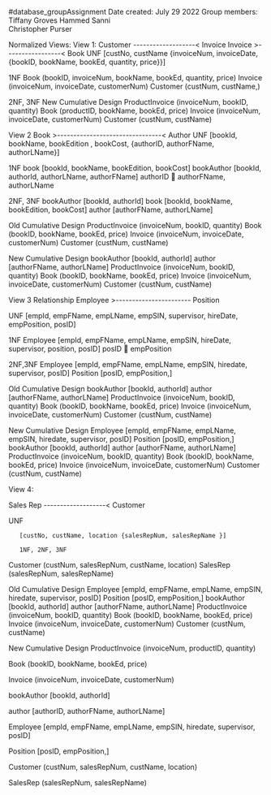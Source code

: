 #database_groupAssignment
Date created: July 29 2022
Group members: Tiffany Groves
                                  Hammed Sanni  
                                         Christopher Purser        




Normalized Views:
View 1:
Customer -------------------< Invoice
Invoice >-----------------< Book
UNF
[custNo, custName {invoiceNum, invoiceDate, {bookID, bookName, bookEd, quantity, price}}]


1NF
Book (bookID, invoiceNum, bookName, bookEd, quantity, price)
Invoice (invoiceNum, invoiceDate, customerNum)
Customer (custNum, custName,)


2NF, 3NF
New Cumulative Design
ProductInvoice (invoiceNum, bookID, quantity)
Book (productID, bookName, bookEd, price)
Invoice (invoiceNum, invoiceDate, customerNum)
Customer (custNum, custName)


View 2
Book >--------------------------------< Author
UNF
[bookId, bookName, bookEdition , bookCost, {authorID, authorFName, authorLName}]

1NF
book [bookId, bookName, bookEdition, bookCost]
bookAuthor [bookId, authorId, authorLName, authorFName]
	authorID  authorFName, authorLName

2NF, 3NF
bookAuthor [bookId, authorId]
book [bookId, bookName, bookEdition, bookCost]
author [authorFName, authorLName]

Old Cumulative Design
ProductInvoice (invoiceNum, bookID, quantity)
Book (bookID, bookName, bookEd, price)
Invoice (invoiceNum, invoiceDate, customerNum)
Customer (custNum, custName)

New Cumulative Design
bookAuthor [bookId, authorId]
author [authorFName, authorLName]
ProductInvoice (invoiceNum, bookID, quantity)
Book (bookID, bookName, bookEd, price)
Invoice (invoiceNum, invoiceDate, customerNum)
Customer (custNum, custName)


View 3
Relationship
Employee >----------------------- Position

UNF
 [empId, empFName, empLName, empSIN, supervisor, hireDate, empPosition, posID]
 
1NF
Employee [empId, empFName, empLName, empSIN, hireDate, supervisor, position, posID]
	posID  empPosition

2NF,3NF
Employee [empId, empFName, empLName, empSIN, hiredate, supervisor, posID]
Position [posID, empPosition,]

Old Cumulative Design
bookAuthor [bookId, authorId]
author [authorFName, authorLName]
ProductInvoice (invoiceNum, bookID, quantity)
Book (bookID, bookName, bookEd, price)
Invoice (invoiceNum, invoiceDate, customerNum)
Customer (custNum, custName)

New Cumulative Design
Employee [empId, empFName, empLName, empSIN, hiredate, supervisor, posID]
Position [posID, empPosition,]
bookAuthor [bookId, authorId]
author [authorFName, authorLName]
ProductInvoice (invoiceNum, bookID, quantity)
Book (bookID, bookName, bookEd, price)
Invoice (invoiceNum, invoiceDate, customerNum)
Customer (custNum, custName)

View 4:

Sales Rep -------------------< Customer

UNF

       [custNo, custName, location {salesRepNum, salesRepName }]

       1NF, 2NF, 3NF

Customer (custNum, salesRepNum, custName, location)
SalesRep (salesRepNum, salesRepName)


Old Cumulative Design
Employee [empId, empFName, empLName, empSIN, hiredate, supervisor, posID]
Position [posID, empPosition,]
bookAuthor [bookId, authorId]
author [authorFName, authorLName]
ProductInvoice (invoiceNum, bookID, quantity)
Book (bookID, bookName, bookEd, price)
Invoice (invoiceNum, invoiceDate, customerNum)
Customer (custNum, custName)



New Cumulative Design
ProductInvoice (invoiceNum, productID, quantity) 

Book (bookID, bookName, bookEd, price) 

Invoice (invoiceNum, invoiceDate, customerNum) 

bookAuthor [bookId, authorId] 

author [authorID, authorFName, authorLName] 

Employee [empId, empFName, empLName, empSIN, hiredate, supervisor, posID] 

Position [posID, empPosition,] 

Customer (custNum, salesRepNum, custName, location) 

SalesRep (salesRepNum, salesRepName) 






